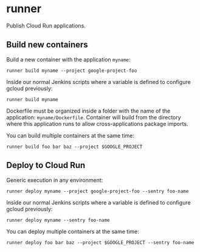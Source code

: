
# runner

Publish Cloud Run applications.


## Build new containers

Build a new container with the application `myname`:

```shell
runner build myname --project google-project-foo
```

Inside our normal Jenkins scripts where a variable is defined to configure gcloud previously:

```shell
runner build myname
```

Dockerfile must be organized inside a folder with the name of the application: `myname/Dockerfile`. Container will build from the directory where this application runs to allow cross-applications package imports.

You can build multiple containers at the same time:

```shell
runner build foo bar baz --project $GOOGLE_PROJECT
```


## Deploy to Cloud Run

Generic execution in any environment:

```shell
runner deploy myname --project google-project-foo --sentry foo-name
```

Inside our normal Jenkins scripts where a variable is defined to configure gcloud previously:

```shell
runner deploy myname --sentry foo-name
```

You can deploy multiple containers at the same time:

```shell
runner deploy foo bar baz --project $GOOGLE_PROJECT --sentry foo-name
```
